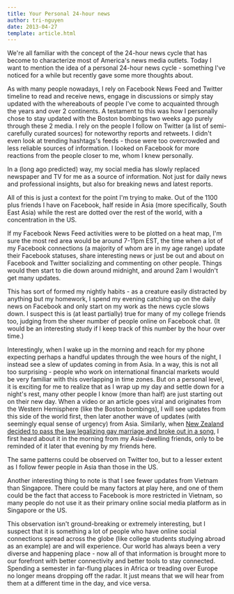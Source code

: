 ```yaml
---
title: Your Personal 24-hour news
author: tri-nguyen
date: 2013-04-27
template: article.html
---
```


We're all familiar with the concept of the 24-hour news cycle that has become to characterize most of America's news media outlets. Today I want to mention the idea of a personal 24-hour news cycle - something I've noticed for a while but recently gave some more thoughts about.

As with many people nowadays, I rely on Facebook News Feed and Twitter timeline to read and receive news, engage in discussions or simply stay updated with the whereabouts of people I've come to acquainted through the years and over 2 continents. A testament to this was how I personally chose to stay updated with the Boston bombings two weeks ago purely through these 2 media. I rely on the people I follow on Twitter (a list of semi-carefully curated sources) for noteworthy reports and retweets. I didn't even look at trending hashtags's feeds - those were too overcrowded and less reliable sources of information. I looked on Facebook for more reactions from the people closer to me, whom I knew personally. <span class="more"></span>

In a (long ago predicted) way, my social media has slowly replaced newspaper and TV for me as a source of information. Not just for daily news and professional insights, but also for breaking news and latest reports.

All of this is just a context for the point I'm trying to make. Out of the 1100 plus friends I have on Facebook, half reside in Asia (more specifically, South East Asia) while the rest are dotted over the rest of the world, with a concentration in the US.

If my Facebook News Feed activities were to be plotted on a heat map, I'm sure the most red area would be around 7-11pm EST, the time when a lot of my Facebook connections (a majority of whom are in my age range) update their Facebook statuses, share interesting news or just be out and about on Facebook and Twitter socializing and commenting on other people. Things would then start to die down around midnight, and around 2am I wouldn't get many updates.

This has sort of formed my nightly habits - as a creature easily distracted by anything but my homework, I spend my evening catching up on the daily news on Facebook and only start on my work as the news cycle slows down. I suspect this is (at least partially) true for many of my college friends too, judging from the sheer number of people online on Facebook chat. (It would be an interesting study if I keep track of this number by the hour over time.)

Interestingly, when I wake up in the morning and reach for my phone expecting perhaps a handful updates through the wee hours of the night, I instead see a slew of updates coming in from Asia. In a way, this is not all too surprising - people who work on international financial markets would be very familiar with this overlapping in time zones. But on a personal level, it is exciting for me to realize that as I wrap up my day and settle down for a night's rest, many other people I know (more than half) are just starting out on their new day. When a video or an article goes viral and originates from the Western Hemisphere (like the Boston bombings), I will see updates from this side of the world first, then later another wave of updates (with seemingly equal sense of urgency) from Asia. Similarly, when [New Zealand decided to pass the law legalizing gay marriage and broke out in a song](http://www.huffingtonpost.com/2013/04/17/new-zealand-spectators-sing-spectators-gay-marriage_n_3100992.html), I first heard about it in the morning from my Asia-dwelling friends, only to be reminded of it later that evening by my friends here.

The same patterns could be observed on Twitter too, but to a lesser extent as I follow fewer people in Asia than those in the US.

Another interesting thing to note is that I see fewer updates from Vietnam than Singapore. There could be many factors at play here, and one of them could be the fact that access to Facebook is more restricted in Vietnam, so many people do not use it as their primary online social media platform as in Singapore or the US.

This observation isn't ground-breaking or extremely interesting, but I suspect that it is something a lot of people who have online social connections spread across the globe (like college students studying abroad as an example) are and will experience. Our world has always been a very diverse and happening place - now all of that information is brought more to our forefront with better connectivity and better tools to stay connected. Spending a semester in far-flung places in Africa or treading over Europe no longer means dropping off the radar. It just means that we will hear from them at a different time in the day, and vice versa.
